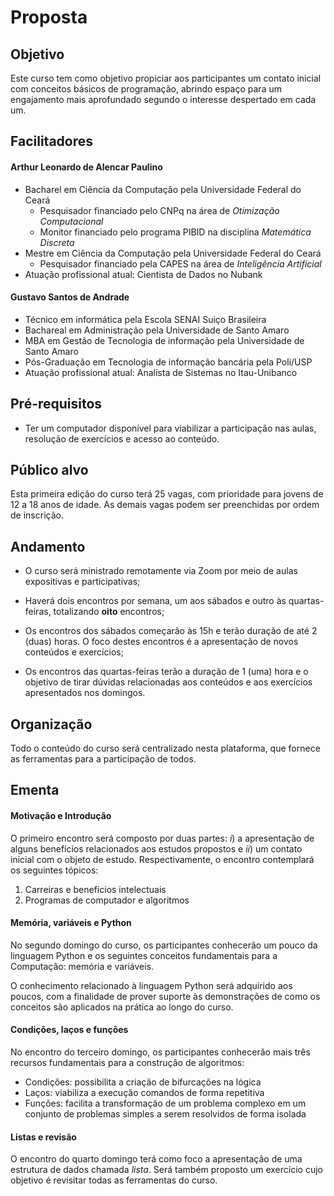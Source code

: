 # Proposta

## Objetivo

Este curso tem como objetivo propiciar aos participantes um contato inicial com
conceitos básicos de programação, abrindo espaço para um engajamento mais
aprofundado segundo o interesse despertado em cada um.

## Facilitadores

#### Arthur Leonardo de Alencar Paulino

* Bacharel em Ciência da Computação pela Universidade Federal do Ceará
    * Pesquisador financiado pelo CNPq na área de *Otimização Computacional*
    * Monitor financiado pelo programa PIBID na disciplina *Matemática Discreta*
* Mestre em Ciência da Computação pela Universidade Federal do Ceará
    * Pesquisador financiado pela CAPES na área de *Inteligência Artificial*
* Atuação profissional atual: Cientista de Dados no Nubank

#### Gustavo Santos de Andrade

* Técnico em informática pela Escola SENAI Suiço Brasileira
* Bachareal em Administração pela Universidade de Santo Amaro
* MBA em Gestão de Tecnologia de informação pela Universidade de Santo Amaro
* Pós-Graduação em Tecnologia de informação bancária pela Poli/USP
* Atuação profissional atual: Analista de Sistemas no Itau-Unibanco

## Pré-requisitos

* Ter um computador disponível para viabilizar a participação nas aulas,
resolução de exercícios e acesso ao conteúdo.

## Público alvo

Esta primeira edição do curso terá 25 vagas, com prioridade para jovens de 12 a
18 anos de idade. As demais vagas podem ser preenchidas por ordem de inscrição.

## Andamento

* O curso será ministrado remotamente via Zoom por meio de aulas expositivas
e participativas;

* Haverá dois encontros por semana, um aos sábados e outro às quartas-feiras,
totalizando **oito** encontros;

* Os encontros dos sábados começarão às 15h e terão duração de até 2 (duas)
horas. O foco destes encontros é a apresentação de novos conteúdos e exercícios;

* Os encontros das quartas-feiras terão a duração de 1 (uma) hora e o objetivo
de tirar dúvidas relacionadas aos conteúdos e aos exercícios apresentados nos
domingos.

## Organização

Todo o conteúdo do curso será centralizado nesta plataforma, que fornece as
ferramentas para a participação de todos.

## Ementa

#### Motivação e Introdução

O primeiro encontro será composto por duas partes: *i*) a apresentação de alguns
benefícios relacionados aos estudos propostos e *ii*) um contato inicial com
o objeto de estudo. Respectivamente, o encontro contemplará os seguintes
tópicos:

1. Carreiras e benefícios intelectuais
2. Programas de computador e algoritmos

#### Memória, variáveis e Python

No segundo domingo do curso, os participantes conhecerão um pouco da linguagem
Python e os seguintes conceitos fundamentais para a Computação: memória e
variáveis.

O conhecimento relacionado à linguagem Python será adquirido aos poucos, com a
finalidade de prover suporte às demonstrações de como os conceitos são aplicados
na prática ao longo do curso.

#### Condições, laços e funções

No encontro do terceiro domingo, os participantes conhecerão mais três recursos
fundamentais para a construção de algoritmos:

* Condições: possibilita a criação de bifurcações na lógica
* Laços: viabiliza a execução comandos de forma repetitiva
* Funções: facilita a transformação de um problema complexo em um conjunto de
problemas simples a serem resolvidos de forma isolada

#### Listas e revisão

O encontro do quarto domingo terá como foco a apresentação de uma estrutura de
dados chamada *lista*. Será também proposto um exercício cujo objetivo é
revisitar todas as ferramentas do curso.
